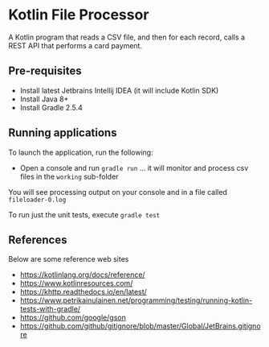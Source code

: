 Kotlin File Processor
=====================
A Kotlin program that reads a CSV file, and then for each record, calls a REST API that performs a card payment.

## Pre-requisites
* Install latest Jetbrains Intellij IDEA (it will include Kotlin SDK)
* Install Java 8+
* Install Gradle 2.5.4

## Running applications
To launch the application, run the following:
* Open a console and run `gradle run` ... it will monitor and process csv files in the `working` sub-folder

You will see processing output on your console and in a file called `fileloader-0.log`

To run just the unit tests, execute `gradle test`

## References
Below are some reference web sites
* https://kotlinlang.org/docs/reference/
* https://www.kotlinresources.com/
* https://khttp.readthedocs.io/en/latest/
* https://www.petrikainulainen.net/programming/testing/running-kotlin-tests-with-gradle/
* https://github.com/google/gson
* https://github.com/github/gitignore/blob/master/Global/JetBrains.gitignore